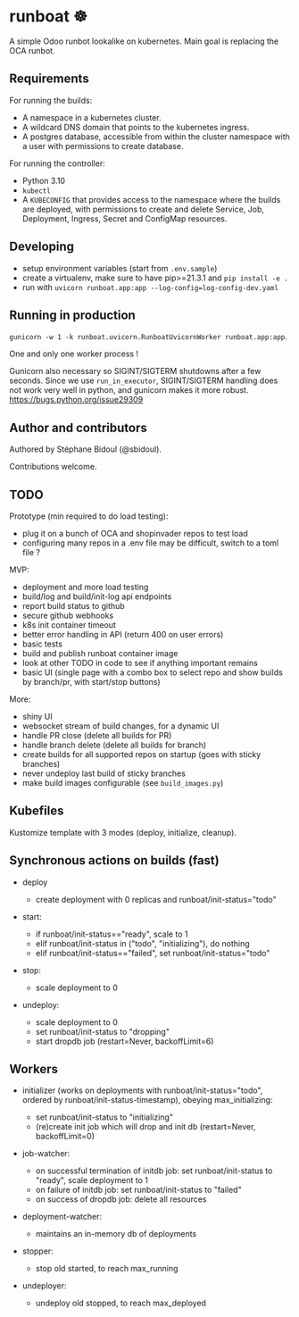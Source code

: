 # runboat ☸️

A simple Odoo runbot lookalike on kubernetes. Main goal is replacing the OCA runbot.

## Requirements

For running the builds:

- A namespace in a kubernetes cluster.
- A wildcard DNS domain that points to the kubernetes ingress.
- A postgres database, accessible from within the cluster namespace with a user with
  permissions to create database.

For running the controller:

- Python 3.10
- `kubectl`
- A `KUBECONFIG` that provides access to the namespace where the builds are deployed,
  with permissions to create and delete Service, Job, Deployment, Ingress, Secret and
  ConfigMap resources.

## Developing

- setup environment variables (start from `.env.sample`)
- create a virtualenv, make sure to have pip>=21.3.1 and `pip install -e .`
- run with `uvicorn runboat.app:app --log-config=log-config-dev.yaml`

## Running in production

`gunicorn -w 1 -k runboat.uvicorn.RunboatUvicornWorker runboat.app:app`.

One and only one worker process !

Gunicorn also necessary so SIGINT/SIGTERM shutdowns after a few seconds. Since we use
`run_in_executor`, SIGINT/SIGTERM handling does not work very well in python, and
gunicorn makes it more robust. https://bugs.python.org/issue29309

## Author and contributors

Authored by Stéphane Bidoul (@sbidoul).

Contributions welcome.

## TODO

Prototype (min required to do load testing):

- plug it on a bunch of OCA and shopinvader repos to test load
- configuring many repos in a .env file may be difficult, switch to a toml file ?

MVP:

- deployment and more load testing
- build/log and build/init-log api endpoints
- report build status to github
- secure github webhooks
- k8s init container timeout
- better error handling in API (return 400 on user errors)
- basic tests
- build and publish runboat container image
- look at other TODO in code to see if anything important remains
- basic UI (single page with a combo box to select repo and show builds by branch/pr,
  with start/stop buttons)

More:

- shiny UI
- websocket stream of build changes, for a dynamic UI
- handle PR close (delete all builds for PR)
- handle branch delete (delete all builds for branch)
- create builds for all supported repos on startup (goes with sticky branches)
- never undeploy last build of sticky branches
- make build images configurable (see `build_images.py`)


## Kubefiles

Kustomize template with 3 modes (deploy, initialize, cleanup).

## Synchronous actions on builds (fast)

- deploy

  - create deployment with 0 replicas and runboat/init-status="todo"

- start:

  - if runboat/init-status=="ready", scale to 1
  - elif runboat/init-status in ("todo", "initializing"), do nothing
  - elif runboat/init-status=="failed", set runboat/init-status="todo"

- stop:

  - scale deployment to 0

- undeploy:

  - scale deployment to 0
  - set runboat/init-status to "dropping"
  - start dropdb job (restart=Never, backoffLimit=6)

## Workers

- initializer (works on deployments with runboat/init-status="todo", ordered by
  runboat/init-status-timestamp), obeying max_initializing:

  - set runboat/init-status to "initializing"
  - (re)create init job which will drop and init db (restart=Never, backoffLimit=0)

- job-watcher:

  - on successful termination of initdb job: set runboat/init-status to "ready", scale
    deployment to 1
  - on failure of initdb job: set runboat/init-status to "failed"
  - on success of dropdb job: delete all resources

- deployment-watcher:

  - maintains an in-memory db of deployments

- stopper:

  - stop old started, to reach max_running

- undeployer:

  - undeploy old stopped, to reach max_deployed
